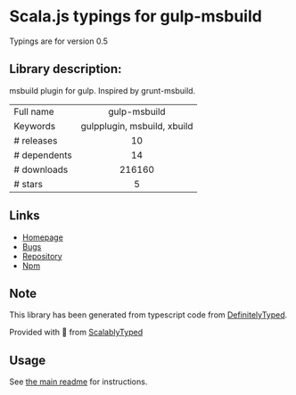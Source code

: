 
# Scala.js typings for gulp-msbuild

Typings are for version 0.5

## Library description:
msbuild plugin for gulp. Inspired by grunt-msbuild.

|                    |                 |
| ------------------ | :-------------: |
| Full name          | gulp-msbuild |
| Keywords           | gulpplugin, msbuild, xbuild |
| # releases         | 10 |
| # dependents       | 14 |
| # downloads        | 216160 |
| # stars            | 5 |

## Links
- [Homepage](https://github.com/fluffynuts/gulp-msbuild#readme)
- [Bugs](https://github.com/fluffynuts/gulp-msbuild/issues)
- [Repository](https://github.com/fluffynuts/gulp-msbuild)
- [Npm](https://www.npmjs.com/package/gulp-msbuild)
    


## Note
This library has been generated from typescript code from [DefinitelyTyped](https://definitelytyped.org).

Provided with :purple_heart: from [ScalablyTyped](https://github.com/oyvindberg/ScalablyTyped)

## Usage
See [the main readme](../../readme.md) for instructions.


